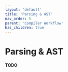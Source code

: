 ```yaml
---
layout: 'default'
title: 'Parsing & AST'
nav_order: 5
parent: 'Compiler Workflow'
has_children: true
---
```


# Parsing & AST

__TODO__
<div class="nav-btn-block">
    
    
</div>
